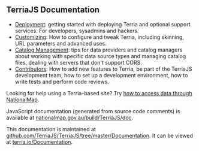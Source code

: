 ## TerriaJS Documentation

* [Deployment](Deployment): getting started with deploying Terria and optional support services. For developers, sysadmins and hackers.
* [Customizing](Customizing): How to configure and tweak Terria, including skinning, URL parameters and advanced uses.
* [Catalog Management](CatalogManagement): tips for data providers and catalog managers about working with specific data source types and managing catalog files, dealing with servers that don't support CORS.
* [Contributors](Contributors): How to add new features to Terria, be part of the TerriaJS development team, how to set up a development environment, how to write tests and perform code reviews.

Looking for help using a Terria-based site? Try [how to access data through NationalMap](http://nationalmap.gov.au/help/howto.html).

JavaScript documentation (generated from source code comments) is available at [nationalmap.gov.au/build/TerriaJS/doc](http://nationalmap.gov.au/build/TerriaJS/doc).

This documentation is maintained at [github.com/TerriaJS/TerriaJS/tree/master/Documentation](https://github.com/TerriaJS/TerriaJS/tree/master/Documentation). It can be viewed at [terria.io/Documentation](http://terria.io/Documentation).
